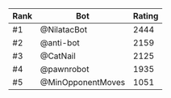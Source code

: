 Rank|Bot|Rating
---|---|---
#1|@NilatacBot|2444
#2|@anti-bot|2159
#3|@CatNail|2125
#4|@pawnrobot|1935
#5|@MinOpponentMoves|1051
